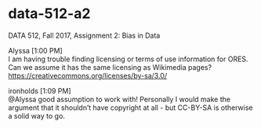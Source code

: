 # data-512-a2
DATA 512, Fall 2017, Assignment 2: Bias in Data


Alyssa [1:00 PM]  
I am having trouble finding licensing or terms of use information for ORES. Can we assume it has the same licensing as Wikimedia pages? https://creativecommons.org/licenses/by-sa/3.0/


ironholds [1:09 PM]  
@Alyssa good assumption to work with! Personally I would make the argument that it shouldn’t have copyright at all - but CC-BY-SA is otherwise a solid way to go.
